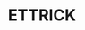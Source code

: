 ---
lastmod: '2025-04-06T06:05:20+00:00'
latitude: -28.499375
layout: suburb
longitude: 152.88504
postcode: '2474'
state: NSW
title: ETTRICK
url: /nsw/ettrick/
---